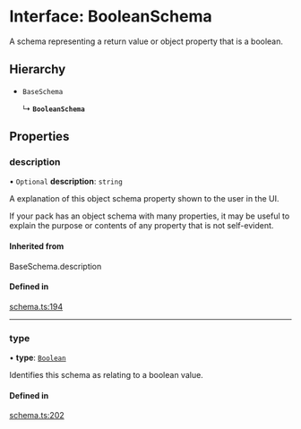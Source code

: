 # Interface: BooleanSchema

A schema representing a return value or object property that is a boolean.

## Hierarchy

- `BaseSchema`

  ↳ **`BooleanSchema`**

## Properties

### description

• `Optional` **description**: `string`

A explanation of this object schema property shown to the user in the UI.

If your pack has an object schema with many properties, it may be useful to
explain the purpose or contents of any property that is not self-evident.

#### Inherited from

BaseSchema.description

#### Defined in

[schema.ts:194](https://github.com/coda/packs-sdk/blob/main/schema.ts#L194)

___

### type

• **type**: [`Boolean`](../enums/ValueType.md#boolean)

Identifies this schema as relating to a boolean value.

#### Defined in

[schema.ts:202](https://github.com/coda/packs-sdk/blob/main/schema.ts#L202)
